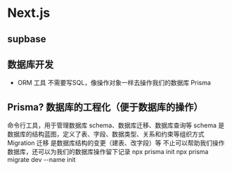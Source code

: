 # Next.js

## supbase

## 数据库开发
- ORM 工具
  不需要写SQL，像操作对象一样去操作我们的数据库
  Prisma

## Prisma? 数据库的工程化（便于数据库的操作）
命令行工具，用于管理数据库 schema、数据库迁移、数据库查询等
schema 是数据库的结构蓝图，定义了表、字段、数据类型、关系和约束等组织方式
Migration 迁移 是数据库结构的变更（建表、改字段）等
不止可以帮助我们操作数据库，还可以为我们的数据库操作留下记录
npx prisma init 
npx prisma migrate dev --name init